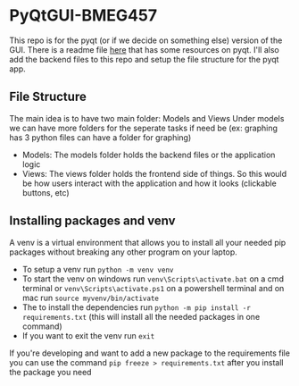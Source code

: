 # PyQtGUI-BMEG457
This repo is for the pyqt (or if we decide on something else) version of the GUI. There is a readme file [here](./pyqt-reference.md) that has some resources on pyqt. I'll also add the backend files to this repo and setup the file structure for the pyqt app. 

## File Structure
The main idea is to have two main folder: Models and Views 
Under models we can have more folders for the seperate tasks if need be (ex: graphing has 3 python files can have a folder for graphing)

- Models: The models folder holds the backend files or the application logic
- Views: The views folder holds the frontend side of things. So this would be how users interact with the application and how it looks (clickable buttons, etc)


## Installing packages and venv
A venv is a virtual environment that allows you to install all your needed pip packages without breaking any other program on your laptop. 
- To setup a venv run `python -m venv venv`
- To start the venv on windows run `venv\Scripts\activate.bat` on a cmd terminal or `venv\Scripts\activate.ps1` on a powershell terminal and on mac run  `source myvenv/bin/activate`
- The to install the dependencies run `python -m pip install -r requirements.txt` (this will install all the needed packages in one command)
- If you want to exit the venv run `exit`

If you're developing and want to add a new package to the requirements file you can use the command `pip freeze > requirements.txt` after you install the package you need